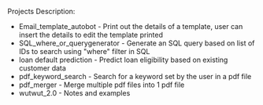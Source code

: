 Projects Description:
- Email_template_autobot - Print out the details of a template, user can insert the details to edit the template printed
- SQL_where_or_querygenerator - Generate an SQL query based on list of IDs to search using "where" filter in SQL
- loan default prediction - Predict loan eligibility based on existing customer data
- pdf_keyword_search - Search for a keyword set by the user in a pdf file
- pdf_merger - Merge multiple pdf files into 1 pdf file
- wutwut_2.0 - Notes and examples
